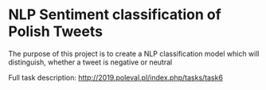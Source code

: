 # NLP Sentiment classification of Polish Tweets

The purpose of this project is to create a NLP classification model which 
will distinguish, whether a tweet is negative or neutral

Full task description:
http://2019.poleval.pl/index.php/tasks/task6
